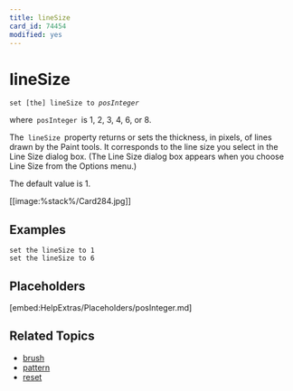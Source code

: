 ```yaml
---
title: lineSize
card_id: 74454
modified: yes
---
```


# lineSize

<code>set [the] lineSize to <i>posInteger</i> </code>

where<code> posInteger </code>is 1, 2, 3, 4, 6, or 8.

The<code> lineSize </code>property returns or sets the thickness, in pixels, of lines drawn by the Paint tools. It corresponds to the line size you select in the Line Size dialog box. (The Line Size dialog box appears when you choose Line Size from the Options menu.)

The default value is 1.

[[image:%stack%/Card284.jpg]]

## Examples

```
set the lineSize to 1
set the lineSize to 6
```

## Placeholders

[embed:HelpExtras/Placeholders/posInteger.md]

## Related Topics

* [brush](/HyperTalkReference/properties/brush)
* [pattern](/HyperTalkReference/properties/pattern)
* [reset](/HyperTalkReference/commands/reset)
